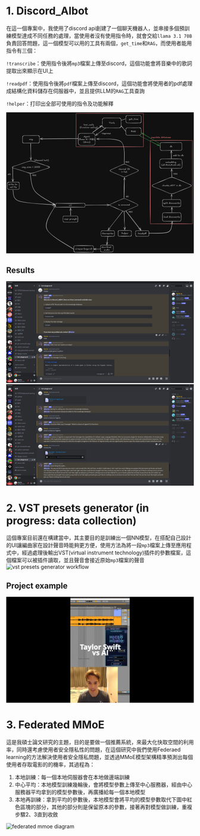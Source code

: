 # 1. Discord_AIbot
在這一個專案中，我使用了discord api創建了一個聊天機器人，並串接多個預訓練模型達成不同任務的處理，當使用者沒有使用指令時，就會交給`llama 3.1 70B`負責回答問題，這一個模型可以用的工具有兩個，`get_time`和`RAG`，而使用者能用指令有三個：

`!transcribe`：使用指令後將`mp3`檔案上傳至discord，這個功能會將音樂中的歌詞提取出來顯示在UI上

`!readpdf`：使用指令後將`pdf`檔案上傳至discord，這個功能會將使用者的pdf處理成結構化資料儲存在伺服器中，並且提供LLM的`RAG`工具查詢

`!helper`：打印出全部可使用的指令及功能解釋

![discord aibot](discord_bot.png)
## Results
![discord bot preview](image.png)
![discord bot preview](image-1.png)

# 2. VST presets generator (in progress: data collection)
這個專案目前還在構建當中，其主要目的是訓練出一個NN模型，在搭配自己設計的UI讓編曲家在設計聲音時能夠更方便，使用方法為將一段`mp3`檔案上傳至應用程式中，經過處理後輸出VST(virtual instrument technology)插件的參數檔案，這個檔案可以被插件讀取，並且聲音會接近原始`mp3`檔案的聲音
![vst presets generator workflow](ai_vst_presets_generator.png)
## Project example
[![exist app example](image-3.png)](https://youtu.be/wE6-RZyjgnQ?si=gaV0-UR_K7ixG79T)

# 3. Federated MMoE
這是我碩士論文研究的主題，目的是要做一個推薦系統，來最大化快取空間的利用率，同時還考慮使用者安全隱私性的問題，在這個研究中我們使用Federaed learning的方法解決使用者安全隱私問題，並透過MMoE模型架構精準預測出每個使用者存取電影的的機率，其過程為：
1. 本地訓練：每一個本地伺服器會在本地做邊端訓練
2. 中心平均：本地模型訓練幾輪後，會將模型參數上傳至中心服務器，經由中心服務器平均拿到的模型參數後，再廣播給每一個本地模型
3. 本地再訓練：拿到平均的參數後，本地模型會將平均的模型參數取代下圖中紅色區塊的部分，其他的部分則是保留原本的參數，接著再對模型做訓練，重複步驟2、3直到收斂

![federated mmoe diagram](fed_mmoe.png)